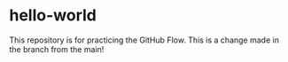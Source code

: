 # hello-world
This repository is for practicing the GitHub Flow.
This is a change made in the branch from the main!
